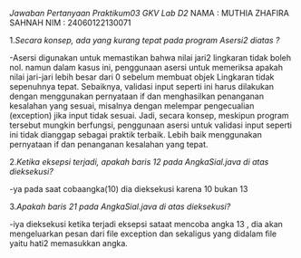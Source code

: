 *Jawaban Pertanyaan Praktikum03 GKV Lab D2*
NAMA : MUTHIA ZHAFIRA SAHNAH 
NIM : 24060122130071

1.*Secara konsep, ada yang kurang tepat pada program Asersi2 diatas ?*

-Asersi digunakan untuk memastikan bahwa nilai jari2 lingkaran tidak boleh nol. namun dalam kasus ini, penggunaan asersi untuk memeriksa apakah nilai jari-jari lebih besar dari 0 sebelum membuat objek Lingkaran tidak sepenuhnya tepat. Sebaiknya, validasi input seperti ini harus dilakukan dengan menggunakan pernyataan if dan menghasilkan penanganan kesalahan yang sesuai, misalnya dengan melempar pengecualian (exception) jika input tidak sesuai.
Jadi, secara konsep, meskipun program tersebut mungkin berfungsi, penggunaan asersi untuk validasi input seperti ini tidak dianggap sebagai praktik terbaik. Lebih baik menggunakan pernyataan if dan penanganan kesalahan yang tepat.

2.*Ketika eksepsi terjadi, apakah baris 12 pada AngkaSial.java di atas dieksekusi?* 

-ya pada saat cobaangka(10) dia dieksekusi karena 10 bukan 13 

3.*Apakah baris 21 pada AngkaSial.java di atas dieksekusi?*

-iya dieksekusi ketika terjadi eksepsi sataat mencoba angka 13 , dia akan mengeluarkan pesan dari file exception dan sekaligus yang didalam file yaitu hati2 memasukkan angka.
